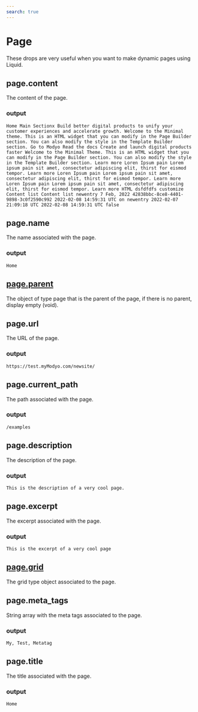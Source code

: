 ```yaml
---
search: true
---
```


# Page

These drops are very useful when you want to make dynamic pages using Liquid.

## page.content

The content of the page.

### output

```Home Main Sectionx Build better digital products to unify your customer experiences and accelerate growth. Welcome to the Minimal theme. This is an HTML widget that you can modify in the Page Builder section. You can also modify the style in the Template Builder section. Go to Modyo Read the docs Create and launch digital products faster Welcome to the Minimal Theme. This is an HTML widget that you can modify in the Page Builder section. You can also modify the style in the Template Builder section. Learn more Loren Ipsum pain Lorem ipsum pain sit amet, consectetur adipiscing elit, thirst for eismod tempor. Learn more Loren Ipsum pain Lorem ipsum pain sit amet, consectetur adipiscing elit, thirst for eismod tempor. Learn more Loren Ipsum pain Lorem ipsum pain sit amet, consectetur adipiscing elit, thirst for eismod tempor. Learn more HTML dsfdfdfs customize Content list Content list newentry 7 Feb, 2022 42838bbc-8ce8-4401-9898-3c0f2590c992 2022-02-08 14:59:31 UTC on newentry 2022-02-07 21:09:18 UTC 2022-02-08 14:59:31 UTC false```

## page.name

The name associated with the page.

### output

```Home```

## [page.parent](./page)

The object of type page that is the parent of the page, if there is no parent, display empty (void).

## page.url

The URL of the page.

### output

```https://test.myModyo.com/newsite/```

## page.current_path

The path associated with the page.

### output

```/examples```

## page.description

The description of the page.

### output

```This is the description of a very cool page.```

## page.excerpt

The excerpt associated with the page.

### output

```This is the excerpt of a very cool page```

## [page.grid](./grid)

The grid type object associated to the page.

## page.meta_tags

String array with the meta tags associated to the page.

### output

```My, Test, Metatag```

## page.title

The title associated with the page.

### output

```Home```

